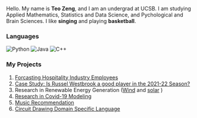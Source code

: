 Hello. My name is **Teo Zeng**, and I am an undergrad at UCSB. I am studying Applied Mathematics, Statistics and Data Science, and Pychological and Brain Sciences. I like **singing** and playing **basketball**.

### Languages
![Python](https://img.shields.io/badge/-Python-000?&logo=Python)
![Java](https://img.shields.io/badge/-Java-000?&logo=Java&logoColor=007396)
![C++](https://img.shields.io/badge/-C++-000?&logo=c%2b%2b&logoColor=00599C)

### My Projects 

1. [Forcasting Hospitality Industry Employees](https://github.com/Sir-Teo/pstat-174-final-project)
2. [Case Study: Is Russel Westbrook a good player in the 2021-22 Season?](https://github.com/Sir-Teo/pstat131-project)
3. Research in Renewable Energy Generation ([Wind](https://github.com/Sir-Teo/wind) and [solar](https://github.com/Sir-Teo/solar) )
4. [Research in Covid-19 Modeling](https://github.com/Sir-Teo/covid-19)
5. [Music Recommendation](https://github.com/Sir-Teo/MusRec)
6. [Circuit Drawing Domain Specific Language](https://github.com/Sir-Teo/project)
